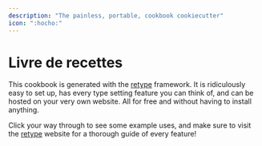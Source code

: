 ```yaml
---
description: "The painless, portable, cookbook cookiecutter"
icon: ":hocho:"
---
```


# Livre de recettes

This cookbook is generated with the [retype](https://retype.com/) framework. It
is ridiculously easy to set up, has every type setting feature you can think of,
and can be hosted on your very own website. All for free and without having to
install anything.

Click your way through to see some example uses, and make sure to visit the
[retype](https://retype.com/) website for a thorough guide of every feature!
